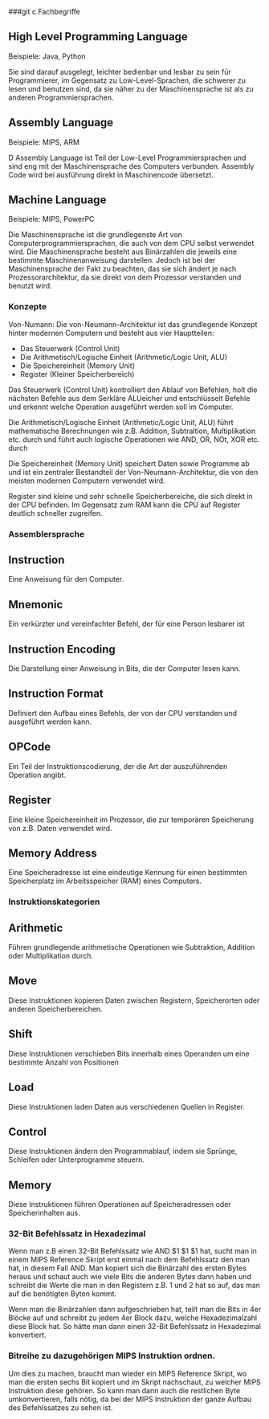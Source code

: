 ###git c Fachbegriffe

## High Level Programming Language
Beispiele: Java, Python

Sie sind darauf ausgelegt, leichter bedienbar und lesbar zu sein für Programmierer, im Gegensatz zu Low-Level-Sprachen, die schwerer zu lesen und benutzen sind, da sie näher zu der Maschinensprache ist als zu anderen Programmiersprachen.

 ## Assembly Language
Beispiele: MIPS, ARM

D Assembly Language ist Teil der Low-Level Programmiersprachen und sind eng mit der Maschinensprache des Computers verbunden. Assembly Code wird bei ausführung direkt in Maschinencode übersetzt.

## Machine Language
Beispiele: MIPS, PowerPC

Die Maschinensprache ist die grundlegenste Art von Computerprogrammiersprachen, die auch von dem CPU selbst verwendet wird. Die Maschinensprache besteht aus Binärzahlen die jeweils eine bestimmte Maschinenanweisung darstellen. Jedoch ist bei der Maschinensprache der Fakt zu beachten, das sie sich ändert je nach Prozessorarchitektur, da sie direkt von dem Prozessor verstanden und benutzt wird.



### Konzepte

Von-Numann: 
Die von-Neumann-Architektur ist das grundlegende Konzept hinter modernen Computern und besteht aus vier Hauptteilen:
+ Das Steuerwerk (Control Unit)
+ Die Arithmetisch/Logische Einheit (Arithmetic/Logic Unit, ALU)
+ Die Speichereinheit (Memory Unit)
+ Register (Kleiner Speicherbereich)

Das Steuerwerk (Control Unit) kontrolliert den Ablauf von Befehlen, holt die nächsten Befehle aus dem Serkläre ALUeicher und entschlüsselt Befehle und erkennt welche Operation ausgeführt werden soll im Computer.

Die Arithmetisch/Logische Einheit (Arithmetic/Logic Unit,  ALU) führt mathematische Berechnungen wie z.B. Addition, Subtraltion, Multiplikation etc. durch und führt auch logische Operationen wie AND, OR, NOt, XOR etc. durch

Die Speichereinheit (Memory Unit) speichert Daten sowie Programme ab und ist ein zentraler Bestandteil der Von-Neumann-Architektur, die von den meisten modernen Computern verwendet wird.

Register sind kleine und sehr schnelle Speicherbereiche, die sich direkt in der CPU befinden. Im Gegensatz zum RAM kann die CPU auf Register deutlich schneller zugreifen.



### Assemblersprache

## Instruction
Eine Anweisung für den Computer.

## Mnemonic
Ein verkürzter und vereinfachter Befehl, der für eine Person lesbarer ist

## Instruction Encoding
Die Darstellung einer Anweisung in Bits, die der Computer lesen kann.

## Instruction Format
Definiert den Aufbau eines Befehls, der von der CPU verstanden und ausgeführt werden kann.

## OPCode
Ein Teil der Instruktionscodierung, der die Art der auszuführenden Operation angibt. 

## Register
Eine kleine Speichereinheit im Prozessor, die zur temporären Speicherung von z.B. Daten verwendet wird.

## Memory Address
Eine Speicheradresse ist eine eindeutige Kennung für einen bestimmten Speicherplatz im Arbeitsspeicher (RAM) eines Computers.


### Instruktionskategorien

## Arithmetic
Führen grundlegende arithmetische Operationen wie Subtraktion, Addition oder Multiplikation durch.

## Move
Diese Instruktionen kopieren Daten zwischen Registern, Speicherorten oder anderen Speicherbereichen.

## Shift
Diese Instruktionen verschieben Bits innerhalb eines Operanden um eine bestimmte Anzahl von Positionen

## Load
Diese Instruktionen laden Daten aus verschiedenen Quellen in Register.

## Control
Diese Instruktionen ändern den Programmablauf, indem sie Sprünge, Schleifen oder Unterprogramme steuern.

## Memory
Diese Instruktionen führen Operationen auf Speicheradressen oder Speicherinhalten aus.



### 32-Bit Befehlssatz in Hexadezimal

Wenn man z.B einen 32-Bit Befehlssatz wie AND $1 $1 $1 hat, sucht man in einem MIPS Reference Skript erst einmal nach dem Befehlssatz den man hat, in diesem Fall AND. Man kopiert sich die Binärzahl des ersten Bytes heraus und schaut auch wie viele Bits die anderen Bytes dann haben und schreibt die Werte die man in den Registern z.B. 1 und 2 hat so auf, das man auf die benötigten Byten kommt.

Wenn man die Binärzahlen dann aufgeschrieben hat, teilt man die Bits in 4er Blöcke auf und schreibt zu jedem 4er Block dazu, welche Hexadezimalzahl diese Block hat. So hätte man dann einen 32-Bit Befehlssatz in Hexadezimal konvertiert.


### Bitreihe zu dazugehörigen MIPS Instruktion ordnen.

Um dies zu machen, braucht man wieder ein MIPS Reference Skript, wo man die ersten sechs Bit kopiert und im Skript nachschaut, zu welcher MIPS Instruktion diese gehören. So kann man dann auch die restlichen Byte umkonvertieren, falls nötig, da bei der MIPS Instruktion der ganze Aufbau des Befehlssatzes zu sehen ist.